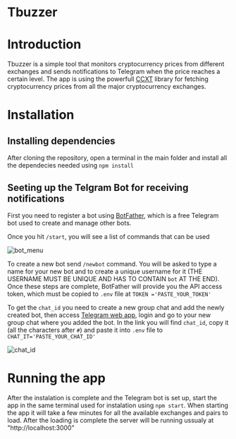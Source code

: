 # Tbuzzer

# Introduction
Tbuzzer is a simple tool that monitors cryptocurrency prices from different exchanges and sends notifications to Telegram when the price reaches a certain level. 
The app is using the powerfull <a href="https://github.com/ccxt/ccxt">CCXT</a> library for fetching cryptocurrency prices from all the major cryptocurrency exchanges.

# Installation

## Installing dependencies
After cloning the repository, open a terminal in the main folder and install all the dependecies  needed using
```npm install```

## Seeting up the Telgram Bot for receiving notifications

First you need to register a bot using <a href="https://telegram.me/BotFather">BotFather</a>, which is a free Telegram bot used to create and manage other bots. 

Once you hit ```/start```, you will see a list of commands that can be used

![bot_menu](https://i.imgur.com/fXmZKEf.png)

To create a new bot send ```/newbot``` command. You will be asked to type a name for your new bot and to create a unique username for it (THE USERNAME MUST BE UNIQUE AND HAS TO CONTAIN ```bot``` AT THE END).
Once these steps are complete, BotFather will provide you the API access token, which must be copied to ```.env``` file at ```TOKEN ='PASTE_YOUR_TOKEN'```

To get the ```chat_id``` you need to create a new group chat and add the newly created bot, then access <a href="https://web.telegram.org/">Telegram web app</a>, login and go to your new group chat where you added the bot. 
In the link you will find ```chat_id```, copy it (all the characters after ```#```) and paste it into ```.env``` file to ```CHAT_IT='PASTE_YOUR_CHAT_ID'```

![chat_id](https://i.imgur.com/fqTYRMw.png)

# Running the app

After the instalation is complete and the Telegram bot is set up, start the app in the same terminal used for instalation using ```npm start```.
When starting the app it will take a few minutes for all the available exchanges and pairs to load.
After the loading is complete the server will be running ussualy at "http://localhost:3000"

